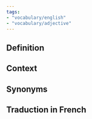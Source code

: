```yaml
---
tags:
- "vocabulary/english"
- "vocabulary/adjective"
---
```


## Definition

## Context

## Synonyms

## Traduction in French
